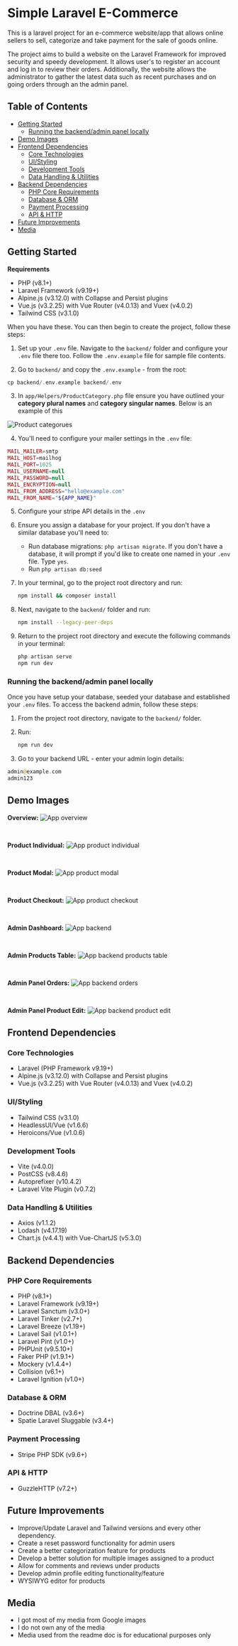 # Simple Laravel E-Commerce

This is a laravel project for an e-commerce website/app that allows online sellers to sell, categorize and take payment for the sale of goods online.

The project aims to build a website on the Laravel Framework for improved security and speedy development. It allows user's to register an account and log in to review their orders. Additionally, the website allows the administrator to gather the latest data such as recent purchases and on going orders through an the admin panel.

## Table of Contents

-   [Getting Started](#getting-started)
    -   [Running the backend/admin panel locally](#running-the-backendadmin-panel-locally)
-   [Demo Images](#demo-images)
-   [Frontend Dependencies](#frontend-dependencies)
    -   [Core Technologies](#core-technologies)
    -   [UI/Styling](#uistyling)
    -   [Development Tools](#development-tools)
    -   [Data Handling & Utilities](#data-handling--utilities)
-   [Backend Dependencies](#backend-dependencies)
    -   [PHP Core Requirements](#php-core-requirements)
    -   [Database & ORM](#database--orm)
    -   [Payment Processing](#payment-processing)
    -   [API & HTTP](#api--http)
-   [Future Improvements](#future-improvements)
-   [Media](#media)

## Getting Started

**Requirements**

-   PHP (v8.1+)
-   Laravel Framework (v9.19+)
-   Alpine.js (v3.12.0) with Collapse and Persist plugins
-   Vue.js (v3.2.25) with Vue Router (v4.0.13) and Vuex (v4.0.2)
-   Tailwind CSS (v3.1.0)

When you have these. You can then begin to create the project, follow these steps:

1. Set up your `.env` file. Navigate to the `backend/` folder and configure your `.env` file there too. Follow the `.env.example` file for sample file contents.

2. Go to `backend/` and copy the `.env.example` - from the root:

```php
cp backend/.env.example backend/.env
```

3. In `app/Helpers/ProductCategory.php` file ensure you have outlined your **category plural names** and **category singular names**. Below is an example of this

![Product categorues](storage/docs/images/digi-art-categories.webp)

4. You'll need to configure your mailer settings in the `.env` file:

```php
MAIL_MAILER=smtp
MAIL_HOST=mailhog
MAIL_PORT=1025
MAIL_USERNAME=null
MAIL_PASSWORD=null
MAIL_ENCRYPTION=null
MAIL_FROM_ADDRESS="hello@example.com"
MAIL_FROM_NAME="${APP_NAME}"
```

5. Configure your stripe API details in the `.env`

6. Ensure you assign a database for your project. If you don't have a similar database you'll need to:

    - Run database migrations: `php artisan migrate`. If you don't have a database, it will prompt if you'd like to create one named in your `.env` file. Type `yes`.
    - Run `php artisan db:seed`

7. In your terminal, go to the project root directory and run:

    ```bash
    npm install && composer install
    ```

8. Next, navigate to the `backend/` folder and run:

    ```bash
    npm install --legacy-peer-deps
    ```

9. Return to the project root directory and execute the following commands in your terminal:
    ```bash
    php artisan serve
    npm run dev
    ```

### Running the backend/admin panel locally

Once you have setup your database, seeded your database and established your `.env` files. To access the backend admin, follow these steps:

1. From the project root directory, navigate to the `backend/` folder.

2. Run:

    ```bash
    npm run dev
    ```

3. Go to your backend URL - enter your admin login details:

```php
admin@example.com
admin123
```

## Demo Images

**Overview:**
![App overview](storage/docs/images/digi-art-overview.webp)

&nbsp;

**Product Individual:**
![App product individual](storage/docs/images/digi-art-prod-individual.webp)

&nbsp;

**Product Modal:**
![App product modal](storage/docs/images/digi-art-modal.webp)

&nbsp;

**Product Checkout:**
![App product checkout](storage/docs/images/digi-art-checkout.webp)

&nbsp;

**Admin Dashboard:**
![App backend](storage/docs/images/digi-art-backend.webp)

&nbsp;

**Admin Products Table:**
![App backend products table](storage/docs/images/digi-art-products-table.webp)

&nbsp;

**Admin Panel Orders:**
![App backend orders](storage/docs/images/digi-art-admin-orders.webp)

&nbsp;

**Admin Panel Product Edit:**
![App backend product edit](storage/docs/images/digi-art-prod-edit.webp)

## Frontend Dependencies

### Core Technologies

-   Laravel (PHP Framework v9.19+)
-   Alpine.js (v3.12.0) with Collapse and Persist plugins
-   Vue.js (v3.2.25) with Vue Router (v4.0.13) and Vuex (v4.0.2)

### UI/Styling

-   Tailwind CSS (v3.1.0)
-   HeadlessUI/Vue (v1.6.6)
-   Heroicons/Vue (v1.0.6)

### Development Tools

-   Vite (v4.0.0)
-   PostCSS (v8.4.6)
-   Autoprefixer (v10.4.2)
-   Laravel Vite Plugin (v0.7.2)

### Data Handling & Utilities

-   Axios (v1.1.2)
-   Lodash (v4.17.19)
-   Chart.js (v4.4.1) with Vue-ChartJS (v5.3.0)

## Backend Dependencies

### PHP Core Requirements

-   PHP (v8.1+)
-   Laravel Framework (v9.19+)
-   Laravel Sanctum (v3.0+)
-   Laravel Tinker (v2.7+)
-   Laravel Breeze (v1.19+)
-   Laravel Sail (v1.0.1+)
-   Laravel Pint (v1.0+)
-   PHPUnit (v9.5.10+)
-   Faker PHP (v1.9.1+)
-   Mockery (v1.4.4+)
-   Collision (v6.1+)
-   Laravel Ignition (v1.0+)

### Database & ORM

-   Doctrine DBAL (v3.6+)
-   Spatie Laravel Sluggable (v3.4+)

### Payment Processing

-   Stripe PHP SDK (v9.6+)

### API & HTTP

-   GuzzleHTTP (v7.2+)

## Future Improvements

-   Improve/Update Laravel and Tailwind versions and every other dependency.
-   Create a reset password functionality for admin users
-   Create a better categorization feature for products
-   Develop a better solution for multiple images assigned to a product
-   Allow for comments and reviews under products
-   Develop admin profile editing functionality/feature
-   WYSIWYG editor for products

## Media

-   I got most of my media from Google images
-   I do not own any of the media
-   Media used from the readme doc is for educational purposes only
